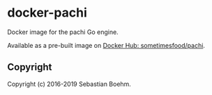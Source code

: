 docker-pachi
============
Docker image for the pachi Go engine.

Available as a pre-built image on [Docker Hub:
sometimesfood/pachi](https://hub.docker.com/r/sometimesfood/pachi).

Copyright
---------
Copyright (c) 2016-2019 Sebastian Boehm.
